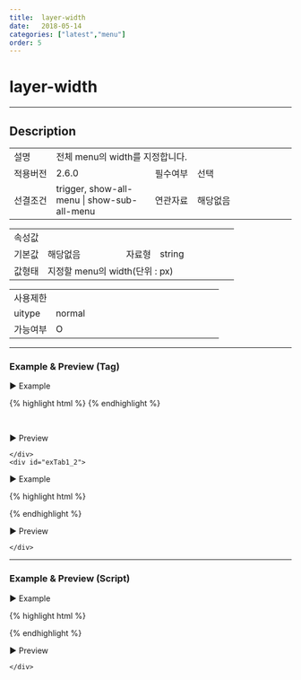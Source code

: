 ```yaml
---
title:  layer-width
date:   2018-05-14
categories: ["latest","menu"]
order: 5
---
```


layer-width
===

---

## Description

<table style="width:100%">
    <colgroup>
        <col width="15%"/>
        <col width="35%"/>
        <col width="15%"/>
        <col width="35%"/>
    </colgroup>
    <tr>
        <td class="tdTitle">설명</td>
        <td colspan="3">전체 menu의 width를 지정합니다.</td>
    </tr>
    <tr>
        <td class="tdTitle">적용버전</td>
        <td>2.6.0</td>
        <td class="tdTitle">필수여부</td>
        <td>선택</td>
    </tr>
    <tr>
        <td class="tdTitle">선결조건</td>
        <td>trigger, show-all-menu | show-sub-all-menu</td>
        <td class="tdTitle">연관자료</td>
        <td>해당없음</td>
    </tr>
</table>
<table style="width:100%">
    <colgroup>
        <col width="15%"/>
        <col width="35%"/>
        <col width="15%"/>
        <col width="35%"/>
    </colgroup>
    <tr>
        <td class="tdTitle tdBg" colspan="4">속성값</td>
    </tr>
    <tr>
        <td class="tdTitle">기본값</td>
        <td>해당없음</td>
        <td class="tdTitle">자료형</td>
        <td>string</td>
    </tr>
    <tr>
        <td class="tdTitle">값형태</td>
        <td colspan="3">지정할 menu의 width(단위 : px)</td>
    </tr>
</table>
<table style="width:100%">
    <colgroup>
        <col width="20%"/>
        <col width="20%"/>
        <col width="20%"/>
        <col width="20%"/>
        <col width="20%"/>
    </colgroup>
    <tr>
        <td class="tdTitle tdBg" colspan="5">사용제한</td>
    </tr>
    <tr>
        <td>uitype</td>
        <td class="tdCenter">normal</td>
        <td></td>
        <td></td>
        <td></td>
    </tr>
    <tr>
        <td>가능여부</td>
        <td class="tdBlue tdCenter">O</td>
        <td></td>
        <td></td>
        <td></td>
    </tr>
</table>

---
### Example & Preview (Tag)

<script>
    var jsonData = [                
        { "id" : "1", "pid" : "-1", "order" : "1", "text" : "SBUx" },
        { "id" : "1_1", "pid" : "1", "order" : "1", "text" : "input" },
        { "id" : "1_2", "pid" : "1", "order" : "2", "text" : "select" },
        { "id" : "2", "pid" : "-1", "order" : "2", "text" : "SBChart" },
        { "id" : "3", "pid" : "-1", "order" : "3", "text" : "SBGrid" },
        { "id" : "3_1", "pid" : "3", "order" : "1", "text" : "SBGrid 2.1" },
        { "id" : "3_2", "pid" : "3", "order" : "2", "text" : "SBGrid 2.5" }
   ];  
</script>

<sbux-tabs id="exTab1" name="exTab1" uitype="normal" title-target-id-array="{exTab1_1,exTab1_2}" title-text-array="normal{고정형,변동형}" is-scrollable="false">
</sbux-tabs>
<div class="tab-content">
    <div id="exTab1_1">

▶ Example

{% highlight html %}
<sbux-menu id="sbIdx1_1" name="sbTagNm1_1" uitype="normal" is-fixed="false" trigger="hover" show-all-menu="true" layer-width="600">
   <brand-item text="SoftBowl"></brand-item>
   <menu-item text="SBUx">
       <menu-item text="input"></menu-item>
       <menu-item text="select"></menu-item>
   </menu-item>
   <menu-item text="SBChart"></menu-item>
   <menu-item text="SBGrid">
        <menu-item text="SBGrid 2.1"></menu-item>
        <menu-item text="SBGrid 2.5"></menu-item>
   </menu-item>
</sbux-menu>
{% endhighlight %}

<br>

▶ Preview 

<sbux-menu id="sbIdx1_1" name="sbTagNm1_1" uitype="normal" is-fixed="false" trigger="hover" show-all-menu="true" layer-width="600">
   <brand-item text="SoftBowl"></brand-item>
   <menu-item text="SBUx">
       <menu-item text="input"></menu-item>
       <menu-item text="select"></menu-item>
   </menu-item>
   <menu-item text="SBChart"></menu-item>
   <menu-item text="SBGrid">
        <menu-item text="SBGrid 2.1"></menu-item>
        <menu-item text="SBGrid 2.5"></menu-item>
   </menu-item>
</sbux-menu>

    </div>
    <div id="exTab1_2">

▶ Example

{% highlight html %}
<script>
    var jsonData = [                
        { "id" : "1", "pid" : "-1", "order" : "1", "text" : "SBUx" },
        { "id" : "1_1", "pid" : "1", "order" : "1", "text" : "input" },
        { "id" : "1_2", "pid" : "1", "order" : "2", "text" : "select" },
        { "id" : "2", "pid" : "-1", "order" : "2", "text" : "SBChart" },
        { "id" : "3", "pid" : "-1", "order" : "3", "text" : "SBGrid" },
        { "id" : "3_1", "pid" : "3", "order" : "1", "text" : "SBGrid 2.1" },
        { "id" : "3_2", "pid" : "3", "order" : "2", "text" : "SBGrid 2.5" }
   ];  
</script>
<sbux-menu id="sbIdx1_2" name="sbTagNm1_2" uitype="normal" jsondata-ref="jsonData" is-fixed="false" trigger="hover" show-all-menu="true" layer-width="600">
   <brand-item text="SoftBowl"></brand-item>
</sbux-menu>
{% endhighlight %}


<br>

▶ Preview 

<sbux-menu id="sbIdx1_2" name="sbTagNm1_2" uitype="normal" jsondata-ref="jsonData" is-fixed="false" trigger="hover" show-all-menu="true" layer-width="600">
   <brand-item text="SoftBowl"></brand-item>
</sbux-menu>

    </div>
</div>

---
### Example & Preview (Script)

<sbux-tabs id="exTab2" name="exTab2" uitype="normal" title-target-id-array="exTab2_1" title-text-array="normal(변동형)" is-scrollable="false">
</sbux-tabs>
<div class="tab-content">
    <div id="exTab2_1">

▶ Example

{% highlight html %}
<div id="sbArea2_1"></div>
<script>
    var jsonData = [                
        { "id" : "1", "pid" : "-1", "order" : "1", "text" : "SBUx" },
        { "id" : "1_1", "pid" : "1", "order" : "1", "text" : "input" },
        { "id" : "1_2", "pid" : "1", "order" : "2", "text" : "select" },
        { "id" : "2", "pid" : "-1", "order" : "2", "text" : "SBChart" },
        { "id" : "3", "pid" : "-1", "order" : "3", "text" : "SBGrid" },
        { "id" : "3_1", "pid" : "3", "order" : "1", "text" : "SBGrid 2.1" },
        { "id" : "3_2", "pid" : "3", "order" : "2", "text" : "SBGrid 2.5" }
   ];  
    $(document).ready(function(){
        $('#sbArea2_1').sbMenu({
            name : 'sbScriptNm2_1',
            uitype : 'normal',
            jsondataRef : 'jsonData',
            isFixed : false,
            trigger : 'hover',
            showAllMenu : true,
            layerWidth : '600'
        });
    }); 
</script>
{% endhighlight %}

<br>

▶ Preview 

<div id="sbArea2_1"></div>
<script>
    $(document).ready(function(){
        $('#sbArea2_1').sbMenu({
            name : 'sbScriptNm2_1',
            uitype : 'normal',
            jsondataRef : 'jsonData',
            isFixed : false,
            trigger : 'hover',
            showAllMenu : true,
            layerWidth : '600'
        });
    });
</script>

    </div>
</div>